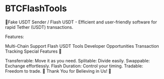 # BTCFlashTools
🔐Fake USDT Sender / Flash USDT - Efficient and user-friendly software for rapid Tether (USDT) transactions.

Features:

Multi-Chain Support
Flash USDT Tools
Developer Opportunities
Transaction Tracking
Special Features 💎

Transferrable: Move it as you need.
Splitable: Divide easily.
Swappable: Exchange effortlessly.
Flash Duration: Control your timing.
Tradable: Freedom to trade.
🙏 Thank You for Believing in Us! 💖
